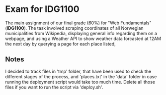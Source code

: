 # Exam for IDG1100
The main assignment of our final grade (60%) for "Web Fundamentals" (**IDG1100**). The task involved scraping coordinates of all Norwegian municipalities from Wikipedia, displaying general info regarding them on a webpage, and using a Weather API to show weather data forcasted at 12AM the next day by querying a page for each place listed,

## Notes
I decided to track files in 'tmp' folder, that have been used to check the different stages of the process, and
'places.txt' in the 'data' folder in case running the deployment script would take too much time. Delete all those files if you want to run the script via 'deploy.sh'.
